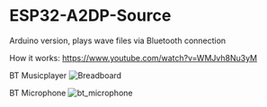 # ESP32-A2DP-Source
Arduino version, plays wave files via Bluetooth connection

How it works: https://www.youtube.com/watch?v=WMJvh8Nu3yM

BT Musicplayer
![Breadboard](https://github.com/schreibfaul1/ESP32-A2DP-Source/blob/master/examples/SD_Card/a2dp.jpg)

BT Microphone
![bt_microphone](https://github.com/schreibfaul1/ESP32-A2DP-Source/blob/master/examples/BT_Microphone/bt_microphone.jpg)


